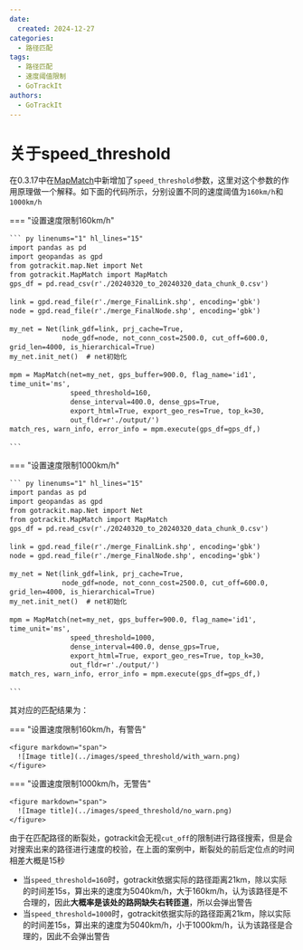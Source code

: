 ```yaml
---
date:
  created: 2024-12-27
categories:
  - 路径匹配
tags:
  - 路径匹配
  - 速度阈值限制
  - GoTrackIt
authors:
  - GoTrackIt
---
```


[MapMatch]: https://gotrackit.readthedocs.io/en/latest/Func%26API/MapMatch/


# 关于speed_threshold

在0.3.17中在[MapMatch]()中新增加了`speed_threshold`参数，这里对这个参数的作用原理做一个解释。如下面的代码所示，分别设置不同的速度阈值为`160km/h`和`1000km/h`
<!-- more -->

=== "设置速度限制160km/h"

    ``` py linenums="1" hl_lines="15"
    import pandas as pd
    import geopandas as gpd
    from gotrackit.map.Net import Net
    from gotrackit.MapMatch import MapMatch
    gps_df = pd.read_csv(r'./20240320_to_20240320_data_chunk_0.csv')
    
    link = gpd.read_file(r'./merge_FinalLink.shp', encoding='gbk')
    node = gpd.read_file(r'./merge_FinalNode.shp', encoding='gbk')
    
    my_net = Net(link_gdf=link, prj_cache=True,
                 node_gdf=node, not_conn_cost=2500.0, cut_off=600.0, grid_len=4000, is_hierarchical=True)
    my_net.init_net()  # net初始化
    
    mpm = MapMatch(net=my_net, gps_buffer=900.0, flag_name='id1',  time_unit='ms',
                   speed_threshold=160,
                   dense_interval=400.0, dense_gps=True,
                   export_html=True, export_geo_res=True, top_k=30, 
                   out_fldr=r'./output/')
    match_res, warn_info, error_info = mpm.execute(gps_df=gps_df,)
    
    ```

=== "设置速度限制1000km/h"

    ``` py linenums="1" hl_lines="15"
    import pandas as pd
    import geopandas as gpd
    from gotrackit.map.Net import Net
    from gotrackit.MapMatch import MapMatch
    gps_df = pd.read_csv(r'./20240320_to_20240320_data_chunk_0.csv')
    
    link = gpd.read_file(r'./merge_FinalLink.shp', encoding='gbk')
    node = gpd.read_file(r'./merge_FinalNode.shp', encoding='gbk')
    
    my_net = Net(link_gdf=link, prj_cache=True,
                 node_gdf=node, not_conn_cost=2500.0, cut_off=600.0, grid_len=4000, is_hierarchical=True)
    my_net.init_net()  # net初始化
    
    mpm = MapMatch(net=my_net, gps_buffer=900.0, flag_name='id1',  time_unit='ms',
                   speed_threshold=1000,
                   dense_interval=400.0, dense_gps=True,
                   export_html=True, export_geo_res=True, top_k=30, 
                   out_fldr=r'./output/')
    match_res, warn_info, error_info = mpm.execute(gps_df=gps_df,)
    
    ```

其对应的匹配结果为：

=== "设置速度限制160km/h，有警告"

    <figure markdown="span">
      ![Image title](../images/speed_threshold/with_warn.png)
    </figure>


=== "设置速度限制1000km/h，无警告"

    <figure markdown="span">
      ![Image title](../images/speed_threshold/no_warn.png)
    </figure>

由于在匹配路径的断裂处，gotrackit会无视`cut_off`的限制进行路径搜索，但是会对搜索出来的路径进行速度的校验，在上面的案例中，断裂处的前后定位点的时间相差大概是15秒

 - 当`speed_threshold=160`时，gotrackit依据实际的路径距离21km，除以实际的时间差15s，算出来的速度为5040km/h，大于160km/h，认为该路径是不合理的，因此**大概率是该处的路网缺失右转匝道**，所以会弹出警告
 - 当`speed_threshold=1000`时，gotrackit依据实际的路径距离21km，除以实际的时间差15s，算出来的速度为5040km/h，小于1000km/h，认为该路径是合理的，因此不会弹出警告